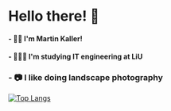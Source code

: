 # Hello there! 👾

#### - 👨‍💻 I'm Martin Kaller!
#### - 👨🏻‍🎓 I'm studying IT engineering at LiU
### - 📷 I like doing landscape photography

[![Top Langs](https://github-readme-stats.vercel.app/api/top-langs/?username=kaller01&hide=html,css)](https://github.com/anuraghazra/github-readme-stats)

<!--
**kaller01/kaller01** is a ✨ _special_ ✨ repository because its `README.md` (this file) appears on your GitHub profile.

Here are some ideas to get you started:

- 🔭 I’m currently working on ...
- 🌱 I’m currently learning ...
- 👯 I’m looking to collaborate on ...
- 🤔 I’m looking for help with ...
- 💬 Ask me about ...
- 📫 How to reach me: ...
- 😄 Pronouns: ...
- ⚡ Fun fact: ...
-->
